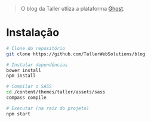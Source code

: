 > O blog da Taller utliza a plataforma [Ghost](https://github.com/TryGhost/Ghost).

# Instalação

```bash
# Clone do repositório
git clone https://github.com/TallerWebSolutions/blog

# Instalar dependências
bower install
npm install

# Compilar o SASS
cd /content/themes/taller/assets/sass
compass compile

# Executar (na raiz do projeto)
npm start
```

